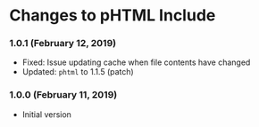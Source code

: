 # Changes to pHTML Include

### 1.0.1 (February 12, 2019)

- Fixed: Issue updating cache when file contents have changed
- Updated: `phtml` to 1.1.5 (patch)

### 1.0.0 (February 11, 2019)

- Initial version
